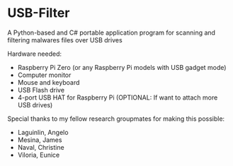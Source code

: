 # USB-Filter
A Python-based and C# portable application program for scanning and filtering malwares files over USB drives

Hardware needed:
* Raspberry Pi Zero (or any Raspberry Pi models with USB gadget mode)
* Computer monitor
* Mouse and keyboard
* USB Flash drive
* 4-port USB HAT for Raspberry Pi (OPTIONAL: If want to attach more USB drives)


Special thanks to my fellow research groupmates for making this possible:
* Laguinlin, Angelo
* Mesina, James
* Naval, Christine
* Viloria, Eunice
